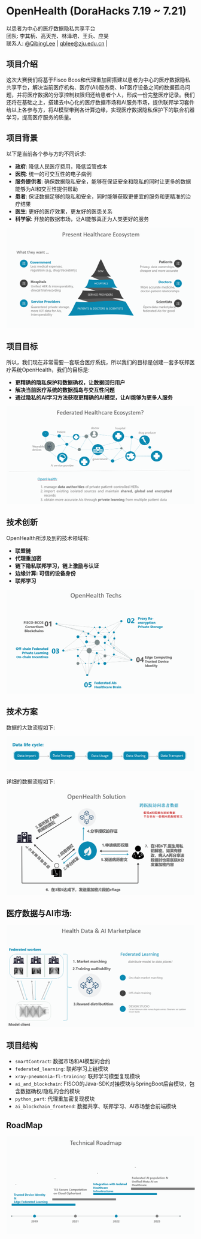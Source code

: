 # OpenHealth (DoraHacks 7.19 ~ 7.21)

以患者为中心的医疗数据隐私共享平台  
团队: 李其柄、高天尧、林泽培、王兵、应昊  
联系人: [@QibingLee](https://github.com/QibingLee) | [qblee@zju.edu.cn](mailto:qblee@zju.edu.cn) |

## 项目介绍

这次大赛我们将基于Fisco Bcos和代理重加密搭建以患者为中心的医疗数据隐私共享平台，解决当前医疗机构、医疗(AI)服务商、IoT医疗设备之间的数据孤岛问题，并将医疗数据的分享控制权限归还给患者个人，形成一份完整医疗记录。我们还将在基础之上，搭建去中心化的医疗数据市场和AI服务市场，提供联邦学习套件给以上各参与方，将AI模型带到各计算边缘，实现医疗数据隐私保护下的联合机器学习，提高医疗服务的质量。

## 项目背景

以下是当前各个参与方的不同诉求:

- **政府**: 降低人民医疗费用，降低监管成本
- **医院**: 统一的可交互性的电子病例
- **服务提供者**: 确保数据隐私安全，能够在保证安全和隐私的同时让更多的数据能够为AI和交互性提供帮助
- **患者**: 保证数据足够的隐私和安全，同时能够获取更便宜的服务和更精准的治疗结果
- **医生**: 更好的医疗效果，更友好的医患关系
- **科学家**: 开放的数据市场，让AI能够真正为人类更好的服务

![img1](assets/1.png)

## 项目目标

所以，我们现在非常需要一套联合医疗系统，所以我们的目标是创建一套多联邦医疗系统OpenHealth，我们的目标是:

- **更精确的隐私保护和数据确权，让数据回归用户**
- **解决当前医疗系统的数据孤岛与交互性问题**
- **通过隐私的AI学习方法获取更精确的AI模型，让AI能够为更多人服务**

![img2](assets/2.png)

## 技术创新

OpenHealth所涉及到的技术领域有:

- **联盟链**
- **代理重加密**
- **链下隐私联邦学习，链上激励与认证**
- **边缘计算: 可信的设备身份**
- **联邦学习**

![img3](assets/3.png)



## 技术方案

数据的大致流程如下:

![img4](assets/4.png)

详细的数据流程如下:

![img5](assets/5.png)

## 医疗数据与AI市场:

![img6](assets/6.png)

## 项目结构

- `smartContract`: 数据市场和AI模型的合约
- `federated_learning`: 联邦学习上链模块
- `xray-pneumonia-fl-training`: 联邦学习模型复现模块
- `ai_and_blockchain`: FISCO的Java-SDK对接模块与SpringBoot后台模块，包含数据确权/隐私的合约模块
- `python_part`: 代理重加密复现模块
- `ai_blockchain_frontend`: 数据共享、联邦学习、AI市场整合前端模块

## RoadMap

![img7](assets/7.png)

